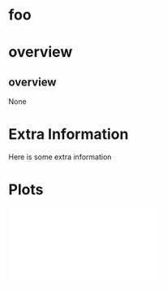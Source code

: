 # foo

# overview

## overview 

None

# Extra Information

Here is some extra information

# Plots

![DepthAverage_t0.00000000e+00.pdf](img/DepthAverage_t0.00000000e+00.pdf)

